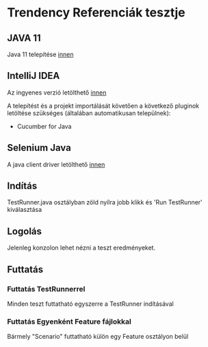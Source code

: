 # Trendency Referenciák tesztje

## JAVA 11
Java 11 telepítése
[innen](https://www.oracle.com/java/technologies/downloads/)

## IntelliJ IDEA
Az ingyenes verzió letölthető [innen](https://www.jetbrains.com/idea/)

A telepítést és a projekt importálását követően a következő pluginok letöltése szükséges (általában automatikusan települnek):
* Cucumber for Java

## Selenium Java
A java client driver letölthető [innen](https://www.selenium.dev/downloads/)

## Indítás
TestRunner.java osztályban zöld nyílra jobb klikk és 'Run TestRunner' kiválasztása

## Logolás
Jelenleg konzolon lehet nézni a teszt eredményeket. 

## Futtatás
### Futtatás TestRunnerrel
Minden teszt futtatható egyszerre a TestRunner indításával

### Futtatás Egyenként Feature fájlokkal
Bármely "Scenario" futtatható külön egy Feature osztályon belül


